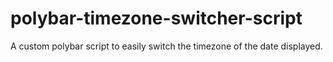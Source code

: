 # polybar-timezone-switcher-script
A custom polybar script to easily switch the timezone of the date displayed.
